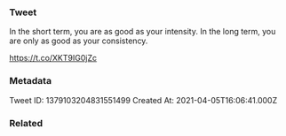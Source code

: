 ### Tweet
In the short term, you are as good as your intensity. In the long term, you are only as good as your consistency.

https://t.co/XKT9IG0jZc

### Metadata
Tweet ID: 1379103204831551499
Created At: 2021-04-05T16:06:41.000Z

### Related

